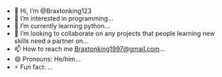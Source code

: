 - 👋 Hi, I’m @Braxtonking123
- 👀 I’m interested in programming...
- 🌱 I’m currently learning python...
- 💞️ I’m looking to collaborate on any projects that people learning new skills need a partner on...
- 📫 How to reach me Braxtonking1997@gmail.com...
- 😄 Pronouns: He/him...
- ⚡ Fun fact: ...

<!---
Braxtonking123/Braxtonking123 is a ✨ special ✨ repository because its `README.md` (this file) appears on your GitHub profile.
You can click the Preview link to take a look at your changes.
--->
